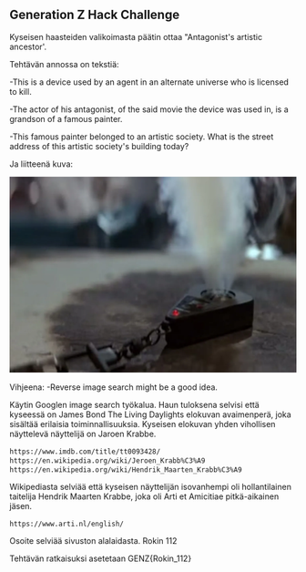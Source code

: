 ## Generation Z Hack Challenge

Kyseisen haasteiden valikoimasta päätin ottaa "Antagonist's artistic ancestor'.

Tehtävän annossa on tekstiä: 

-This is a device used by an agent in an alternate universe who is licensed to kill.

-The actor of his antagonist, of the said movie the device was used in, is a grandson of a famous painter.

-This famous painter belonged to an artistic society. What is the street address of this artistic society's building today?

Ja liitteenä kuva:

![alt daylights](./images/unknown.png)

Vihjeena: 
-Reverse image search might be a good idea.

Käytin Googlen image search työkalua. Haun tuloksena selvisi että kyseessä on James Bond The Living Daylights elokuvan avaimenperä, joka sisältää erilaisia toiminnallisuuksia.
Kyseisen elokuvan yhden vihollisen näyttelevä näyttelijä on Jaroen Krabbe.

    https://www.imdb.com/title/tt0093428/
    https://en.wikipedia.org/wiki/Jeroen_Krabb%C3%A9
    https://en.wikipedia.org/wiki/Hendrik_Maarten_Krabb%C3%A9

Wikipediasta selviää että kyseisen näyttelijän isovanhempi oli hollantilainen taitelija Hendrik Maarten Krabbe, joka oli Arti et Amicitiae pitkä-aikainen jäsen. 

    https://www.arti.nl/english/

Osoite selviää sivuston alalaidasta.
Rokin 112

Tehtävän ratkaisuksi asetetaan GENZ{Rokin_112}





